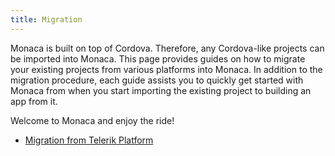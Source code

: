 ```yaml
---
title: Migration
---
```


Monaca is built on top of Cordova. Therefore, any Cordova-like projects can be imported into Monaca. This page provides guides on how to migrate your existing projects from various platforms into Monaca. In addition to the migration procedure, each guide assists you to quickly get started with Monaca from when you start importing the existing project to building an app from it. 

Welcome to Monaca and enjoy the ride!

- [Migration from Telerik Platform](telerik_migration)

